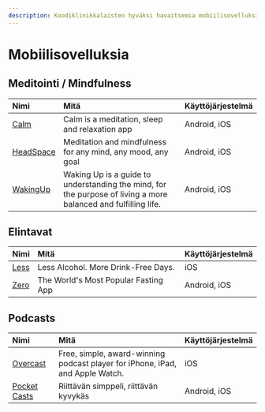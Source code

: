 ```yaml
---
description: Koodiklinikkalaisten hyväksi havaitsemia mobiilisovelluksia.
---
```


# Mobiilisovelluksia

## Meditointi / Mindfulness

| Nimi | Mitä | Käyttöjärjestelmä |
| :--- | :--- | :--- |
| [Calm](https://www.calm.com/) | Calm is a meditation, sleep and relaxation app | Android, iOS |
| [HeadSpace](https://www.headspace.com/) | Meditation and mindfulness for any mind, any mood, any goal | Android, iOS |
| [WakingUp](https://www.wakingup.com/) | Waking Up is a guide to understanding the mind, for the purpose of living a more balanced and fulfilling life. | Android, iOS |

## Elintavat

| Nimi | Mitä | Käyttöjärjestelmä |
| :--- | :--- | :--- |
| [Less](https://lessdrinks.com/) | Less Alcohol. More Drink-Free Days.  | iOS |
| [Zero](https://www.zerofasting.com/) | The World's Most Popular Fasting App | Android, iOS |

## Podcasts

| Nimi | Mitä | Käyttöjärjestelmä |
| :--- | :--- | :--- |
| [Overcast](https://overcast.fm/) | Free, simple, award-winning podcast player for iPhone, iPad, and Apple Watch. | iOS |
| [Pocket Casts](https://www.pocketcasts.com/) | Riittävän simppeli, riittävän kyvykäs | Android, iOS |




